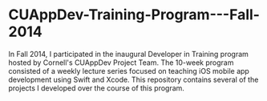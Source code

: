 # CUAppDev-Training-Program---Fall-2014

In Fall 2014, I participated in the inaugural Developer in Training program hosted by Cornell's CUAppDev Project Team. The 10-week program consisted of a weekly lecture series focused on teaching iOS mobile app development using Swift and Xcode. This repository contains several of the projects I developed over the course of this program.

